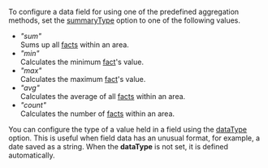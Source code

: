 To configure a data field for using one of the predefined aggregation methods, set the [summaryType](/api-reference/30%20Data%20Layer/PivotGridDataSource/1%20Configuration/fields/summaryType.md '/Documentation/ApiReference/Data_Layer/PivotGridDataSource/Configuration/fields/#summaryType') option to one of the following values.

- *"sum"*		
Sums up all [facts](/concepts/10%20UI%20Widgets/71%20Pivot%20Grid/010%20Visual%20Elements/04%20Summary%20Values.md '/Documentation/Guide/UI_Widgets/Pivot_Grid/Visual_Elements/#Summary_Values') within an area.
- *"min"*		
Calculates the minimum [fact](/concepts/10%20UI%20Widgets/71%20Pivot%20Grid/010%20Visual%20Elements/04%20Summary%20Values.md '/Documentation/Guide/UI_Widgets/Pivot_Grid/Visual_Elements/#Summary_Values')'s value.
- *"max"*		
Calculates the maximum [fact](/concepts/10%20UI%20Widgets/71%20Pivot%20Grid/010%20Visual%20Elements/04%20Summary%20Values.md '/Documentation/Guide/UI_Widgets/Pivot_Grid/Visual_Elements/#Summary_Values')'s value.
- *"avg"*		
Calculates the average of all [facts](/concepts/10%20UI%20Widgets/71%20Pivot%20Grid/010%20Visual%20Elements/04%20Summary%20Values.md '/Documentation/Guide/UI_Widgets/Pivot_Grid/Visual_Elements/#Summary_Values') within an area.
- *"count"*		
Calculates the number of [facts](/concepts/10%20UI%20Widgets/71%20Pivot%20Grid/010%20Visual%20Elements/04%20Summary%20Values.md '/Documentation/Guide/UI_Widgets/Pivot_Grid/Visual_Elements/#Summary_Values') within an area.

You can configure the type of a value held in a field using the [dataType](/api-reference/30%20Data%20Layer/PivotGridDataSource/1%20Configuration/fields/dataType.md '/Documentation/ApiReference/Data_Layer/PivotGridDataSource/Configuration/fields/#dataType') option. This is useful when field data has an unusual format, for example, a date saved as a string. When the **dataType** is not set, it is defined automatically.